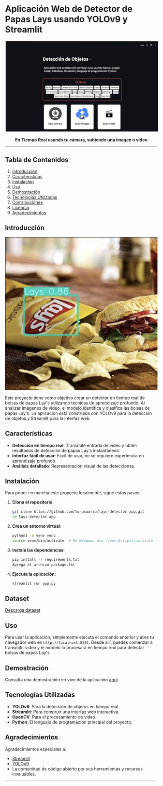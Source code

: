 # Aplicación Web de Detector de Papas Lays usando YOLOv9 y Streamlit

<p align="center">
  <img src="portada.png" alt="Imagen de Cabecera" width="900" style="border: 2px solid white;">
</p>

<p align="center">
  <b>En Tiempo Real usando tu cámara, subiendo una imagen o vídeo</b>
</p>

---

## Tabla de Contenidos
1. [Introducción](#introducción)
2. [Características](#características)
3. [Instalación](#instalación)
4. [Uso](#uso)
5. [Demostración](#demostración)
6. [Tecnologías Utilizadas](#tecnologías-utilizadas)
7. [Contribuciones](#contribuciones)
8. [Licencia](#licencia)
9. [Agradecimientos](#agradecimientos)

## Introducción

<p align="center">
  <img src="cabecera.png" alt="Imagen de Introducción" width="600">
</p>

Este proyecto tiene como objetivo crear un detector en tiempo real de bolsas de papas Lay's utilizando técnicas de aprendizaje profundo. Al analizar imágenes de video, el modelo identifica y clasifica las bolsas de papas Lay's. La aplicación está construida con YOLOv9 para la detección de objetos y Streamlit para la interfaz web.

## Características

- **Detección en tiempo real**: Transmite entrada de video y obtén resultados de detección de papas Lay's instantáneos.
- **Interfaz fácil de usar**: Fácil de usar, no se requiere experiencia en aprendizaje profundo.
- **Análisis detallado**: Representación visual de las detecciones.

## Instalación

Para poner en marcha este proyecto localmente, sigue estos pasos:

1. **Clona el repositorio**:
    ```bash
    git clone https://github.com/tu-usuario/lays-detector-app.git
    cd lays-detector-app
    ```

2. **Crea un entorno virtual**:
    ```bash
    python3 -m venv venv
    source venv/bin/activate  # En Windows usa `venv\Scripts\activate`
    ```

3. **Instala las dependencias**:
    ```bash
    pip install -r requirements.txt
    Agrega el archivo package.txt

4. **Ejecuta la aplicación**:
    ```bash
    streamlit run app.py
    ```
## Dataset
[Descarga dataset](https://universe.roboflow.com/mehar/lays-txw7q)

## Uso

Para usar la aplicación, simplemente ejecuta el comando anterior y abre tu navegador web en `http://localhost:8501`. Desde allí, puedes comenzar a transmitir video y el modelo lo procesará en tiempo real para detectar bolsas de papas Lay's.

## Demostración

Consulta una demostración en vivo de la aplicación [aquí](https://papas-lays-hn4t4avnx7wuebvjxpkojs.streamlit.app/).

## Tecnologías Utilizadas

- **YOLOv9**: Para la detección de objetos en tiempo real.
- **Streamlit**: Para construir una interfaz web interactiva.
- **OpenCV**: Para el procesamiento de video.
- **Python**: El lenguaje de programación principal del proyecto.

## Agradecimientos

Agradecimientos especiales a:
- [Streamlit](https://www.streamlit.io/)
- [YOLOv9](https://github.com/ultralytics/yolov9)
- La comunidad de código abierto por sus herramientas y recursos invaluables.

---
